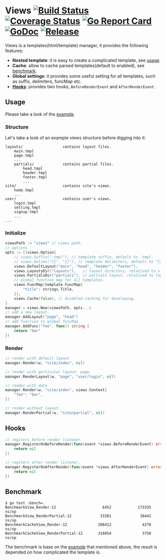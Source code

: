 # Views [![Build Status](https://travis-ci.org/clevergo/views.svg?branch=master)](https://travis-ci.org/clevergo/views) [![Coverage Status](https://coveralls.io/repos/github/clevergo/views/badge.svg?branch=master)](https://coveralls.io/github/clevergo/views?branch=master) [![Go Report Card](https://goreportcard.com/badge/github.com/clevergo/views)](https://goreportcard.com/report/github.com/clevergo/views) [![GoDoc](https://img.shields.io/badge/godoc-reference-blue)](https://pkg.go.dev/github.com/clevergo/views) [![Release](https://img.shields.io/github/release/clevergo/views.svg?style=flat-square)](https://github.com/clevergo/views/releases)

Views is a templates(html/template) manager,  it provides the following features:

- **Nested template**: it is easy to create a complicated template, see [usage](#usage).
- **Cache**: allow to cache parsed templates(default to enabled), see [benchmark](#benchmark).
- **Global settings**: it provides some useful setting for all templates, such as suffix, delimiters, funcMap etc.
- **[Hooks](#hooks)**: provides two hooks, `BeforeRenderEvent` and `AfterRenderEvent`.

## Usage

Please take a look of the [example](example).

### Structure

Let's take a look of an example views structure before digging into it:

```
layouts/                  contains layout files.
    main.tmpl
    page.tmpl
    ...
    partials/             contains partial files.
        head.tmpl
        header.tmpl
        footer.tmpl
        ...
site/                     contains site's views.
    home.tmpl
    ...
user/                     contains user's views.
    login.tmpl
    setting.tmpl
    signup.tmpl
    ...
...
```

### Initialize

```go
viewsPath := "views" // views path.
// options
opts := []views.Option{
	// views.Suffix(".tmpl"), // template suffix, default to .tmpl.
	// views.Delims("{{", "}}"), // template delimiters, default to "{{" and "}}".
	views.DefaultLayout("main", "head", "header", "footer"),
	views.LayoutsDir("layouts"),   // layout directory, relatived to views path.
	views.PartialsDir("partials"), // partials layout, relatived to layouts directory.
	// global function map for all templates.
	views.FuncMap(template.FuncMap{
		"title": strings.Title,
	}),
	views.Cache(false), // disabled caching for developing.
}
manager = views.New(viewsPath, opts...)
// add a new layout.
manager.AddLayout("page", "head")
// add function to global funcMap
manager.AddFunc("foo", func() string {
    return "bar"
})
```

### Render

```go
// render with default layout
manager.Render(w, "site/index", nil)

// render with particular layout: page.
manager.RenderLayout(w, "page", "user/login", nil)

// render with data
manager.Render(w, "site/index", views.Context{
	"foo": "bar",
})

// render without layout.
manager.RenderPartial(w, "site/partial", nil)
```

## Hooks

```go
// regiters before render listener.
manager.RegisterOnBeforeRender(func(event *views.BeforeRenderEvent) error {
	return nil
})

// regiters after render listener.
manager.RegisterOnAfterRender(func(event *views.AfterRenderEvent) error {
	return nil
})
```

## Benchmark

```shell
$ go test -bench=.
BenchmarkView_Render-12                     6452            173335 ns/op
BenchmarkView_RenderPartial-12             31501             38441 ns/op
BenchmarkCacheView_Render-12              286412              4278 ns/op
BenchmarkCacheView_RenderPartial-12       316054              3750 ns/op
```

The benchmark is base on the [example](example) that mentioned above, the result is depended on how complicated the template is. 
